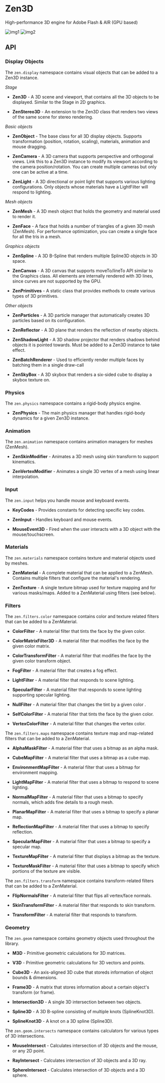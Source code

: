 # Zen3D
High-performance 3D engine for Adobe Flash &amp; AIR (GPU based)

![img1](https://github.com/hgupta9/Zen3D/raw/master/images/zen1.png)
![img2](https://github.com/hgupta9/Zen3D/raw/master/images/zen2.png)

## API

### Display Objects
The `zen.display` namespace contains visual objects that can be added to a Zen3D instance.

*Stage*

- **Zen3D** - A 3D scene and viewport, that contains all the 3D objects to be displayed. Similar to the Stage in 2D graphics.

- **ZenStereo3D** - An extension to the Zen3D class that renders two views of the same scene for stereo rendering.

*Basic objects*

- **ZenObject** - The base class for all 3D display objects. Supports transformation (position, rotation, scaling), materials, animation and mouse dragging.

- **ZenCamera** - A 3D camera that supports perspective and orthogonal views. Link this to a Zen3D instance to modify its viewport according to the camera position/rotation. You can create multiple cameras but only one can be active at a time.

- **ZenLight** - A 3D directional or point light that supports various lighting configurations. Only objects whose materials have a LightFilter will respond to lighting.

*Mesh objects*

- **ZenMesh** - A 3D mesh object that holds the geometry and material used to render it.

- **ZenFace** - A face that holds a number of triangles of a given 3D mesh (ZenMesh). For performance optimization, you can create a single face for all the tris in a mesh.

*Graphics objects*

- **ZenSpline** - A 3D B-Spline that renders multiple Spline3D objects in 3D space.

- **ZenCanvas** - A 3D canvas that supports moveTo/lineTo API similar to the Graphics class. All elements are internally rendered with 3D lines, since curves are not supported by the GPU.

- **ZenPrimitives** - A static class that provides methods to create various types of 3D primitives.

*Other objects*

- **ZenParticles** - A 3D particle manager that automatically creates 3D particles based on its configuration.

- **ZenReflector** - A 3D plane that renders the reflection of nearby objects.

- **ZenShadowLight** - A 3D shadow projector that renders shadows behind objects it is pointed towards. Must be added to a Zen3D instance to take effect.

- **ZenBatchRenderer** - Used to efficiently render multiple faces by batching them in a single draw-call

- **ZenSkyBox** - A 3D skybox that renders a six-sided cube to display a skybox texture on. 



### Physics
The `zen.physics` namespace contains a rigid-body physics engine.

- **ZenPhysics** - The main physics manager that handles rigid-body dynamics for a given Zen3D instance.



### Animation
The `zen.animation` namespace contains animation managers for meshes (ZenMesh).

- **ZenSkinModifier** -  Animates a 3D mesh using skin transform to support kinematics.

- **ZenVertexModifier** - Animates a single 3D vertex of a mesh using linear interpolation.



### Input
The `zen.input` helps you handle mouse and keyboard events.

- **KeyCodes** - Provides constants for detecting specific key codes.

- **ZenInput** - Handles keyboard and mouse events.

- **MouseEvent3D** - Fired when the user interacts with a 3D object with the mouse/touchscreen.




### Materials
The `zen.materials` namespace contains texture and material objects used by meshes.

- **ZenMaterial** - A complete material that can be applied to a ZenMesh. Contains multiple filters that configure the material's rendering.

- **ZenTexture** - A single texture bitmap used for texture mapping and for various masks/maps. Added to a ZenMaterial using filters (see below).



### Filters
The `zen.filters.color` namespace contains color and texture related filters that can be added to a ZenMaterial.

- **ColorFilter** - A material filter that tints the face by the given color.

- **ColorMatrixFilter3D** - A material filter that modifies the face by the given color matrix.

- **ColorTransformFilter** - A material filter that modifies the face by the given color transform object.

- **FogFilter** - A material filter that creates a fog effect.

- **LightFilter** - A material filter that responds to scene lighting.

- **SpecularFilter** - A material filter that responds to scene lighting supporting specular lighting.

- **NullFilter** - A material filter that changes the tint by a given color .

- **SelfColorFilter** - A material filter that tints the face by the given color.

- **VertexColorFilter** - A material filter that changes the vertex color.

The `zen.filters.maps` namespace contains texture map and map-related filters that can be added to a ZenMaterial.

- **AlphaMaskFilter** - A material filter that uses a bitmap as an alpha mask.

- **CubeMapFilter** -  A material filter that uses a bitmap as a cube map.

- **EnvironmentMapFilter** - A material filter that uses a bitmap for environment mapping.

- **LightMapFilter** - A material filter that uses a bitmap to respond to scene lighting.

- **NormalMapFilter** - A material filter that uses a bitmap to specify normals, which adds fine details to a rough mesh.

- **PlanarMapFilter** - A material filter that uses a bitmap to specify a planar map.

- **ReflectionMapFilter** - A material filter that uses a bitmap to specify reflection.

- **SpecularMapFilter** - A material filter that uses a bitmap to specify a specular map.

- **TextureMapFilter** - A material filter that displays a bitmap as the texture.

- **TextureMaskFilter** - A material filter that uses a bitmap to specify which portions of the texture are visible.

The `zen.filters.transform` namespace contains transform-related filters that can be added to a ZenMaterial.

- **FlipNormalsFilter** - A material filter that flips all vertex/face normals.

- **SkinTransformFilter** -  A material filter that responds to skin transform.

- **TransformFilter** - A material filter that responds to transform.



### Geometry
The `zen.geom` namespace contains geometry objects used throughout the library.

- **M3D** - Primitive geometric calculations for 3D matrices.

- **V3D** - Primitive geometric calculations for 3D vectors and points.

- **Cube3D** - An axis-aligned 3D cube that storeds information of object bounds & dimensions.

- **Frame3D** - A matrix that stores information about a certain object's transform (or frame).

- **Intersection3D** - A single 3D intersection between two objects.

- **Spline3D** - A 3D B-spline consisting of multiple knots (SplineKnot3D).

- **SplineKnot3D** - A knot on a 3D spline (Spline3D).

The `zen.geom.intersects` namespace contains calculators for various types of 3D intersections.

- **MouseIntersect** - Calculates intersection of 3D objects and the mouse, or any 2D point.

- **RayIntersect** - Calculates intersection of 3D objects and a 3D ray.

- **SphereIntersect** - Calculates intersection of 3D objects and a 3D sphere.

